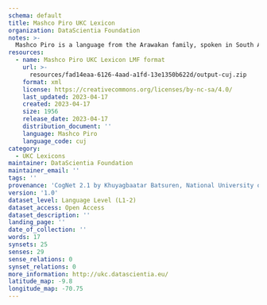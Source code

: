 ```yaml
---
schema: default
title: Mashco Piro UKC Lexicon
organization: DataScientia Foundation
notes: >-
  Mashco Piro is a language from the Arawakan family, spoken in South America. The UKC Lexicon of Mashco Piro is represented as a lexico-semantic network. It consists of words, word senses, synsets, as well as sense-level and synset-level relationships.
resources:
  - name: Mashco Piro UKC Lexicon LMF format
    url: >-
      resources/fad14eaa-6126-4aad-a1fd-13e1350b622d/output-cuj.zip
    format: xml
    license: https://creativecommons.org/licenses/by-nc-sa/4.0/
    last_updated: 2023-04-17
    created: 2023-04-17
    size: 1956
    release_date: 2023-04-17
    distribution_document: ''
    language: Mashco Piro
    language_code: cuj
category:
  - UKC Lexicons
maintainer: DataScientia Foundation
maintainer_email: ''
tags: ''
provenance: 'CogNet 2.1 by Khuyagbaatar Batsuren, National University of Mongolia (http://cognet.ukc.disi.unitn.it); KinDiv: Kinship Diversity 1.0 by Temuulen Khishigsuren (http://ukc.disi.unitn.it/index.php/kinship/); Native Languages of the Americas 2021.11. by Laura Redish and Orrin Lewis (http://www.native-languages.org); Princeton WordNet 2.1 by Princeton University (https://wordnet.princeton.edu)'
version: '1.0'
dataset_level: Language Level (L1-2)
dataset_access: Open Access
dataset_description: ''
landing_page: ''
date_of_collection: ''
words: 17
synsets: 25
senses: 29
sense_relations: 0
synset_relations: 0
more_information: http://ukc.datascientia.eu/
latitude_map: -9.8
longitude_map: -70.75
---
```


